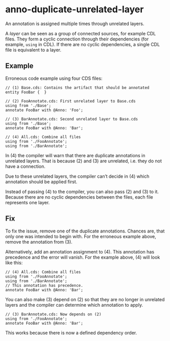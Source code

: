 # anno-duplicate-unrelated-layer

An annotation is assigned multiple times through unrelated layers.

A _layer_ can be seen as a group of connected sources, for example CDL files.
They form a cyclic connection through their dependencies
(for example, `using` in CDL).  If there are no cyclic dependencies, a single
CDL file is equivalent to a layer.

## Example

Erroneous code example using four CDS files:

```cdl
// (1) Base.cds: Contains the artifact that should be annotated
entity FooBar {  }

// (2) FooAnnotate.cds: First unrelated layer to Base.cds
using from './Base';
annotate FooBar with @Anno: 'Foo';

// (3) BarAnnotate.cds: Second unrelated layer to Base.cds
using from './Base';
annotate FooBar with @Anno: 'Bar';

// (4) All.cds: Combine all files
using from './FooAnnotate';
using from './BarAnnotate';
```

In (4) the compiler will warn that there are duplicate annotations in unrelated
layers.  That is because (2) and (3) are unrelated, i.e. they do not have a
connection.

Due to these unrelated layers, the compiler can’t decide in (4) which
annotation should be applied first.

Instead of passing (4) to the compiler, you can also pass (2) and (3) to it.
Because there are no cyclic dependencies between the files, each file
represents one layer.

## Fix

To fix the issue, remove one of the duplicate annotations.  Chances are, that
only one was intended to begin with.  For the erroneous example above, remove
the annotation from (3).

Alternatively, add an annotation assignment to (4).  This annotation has
precedence and the error will vanish.  For the example above, (4) will look
like this:

```cdl
// (4) All.cds: Combine all files
using from './FooAnnotate';
using from './BarAnnotate';
// This annotation has precedence.
annotate FooBar with @Anno: 'Bar';
```

You can also make (3) depend on (2) so that they are no longer in unrelated
layers and the compiler can determine which annotation to apply.

```cdl
// (3) BarAnnotate.cds: Now depends on (2)
using from './FooAnnotate';
annotate FooBar with @Anno: 'Bar';
```

This works because there is now a defined dependency order.
